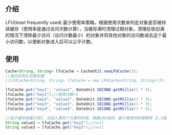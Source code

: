 ## 介绍
LFU(least frequently used) 最少使用率策略。根据使用次数来判定对象是否被持续缓存（使用率是通过访问次数计算），当缓存满时清理过期对象，清理后依旧满的情况下清除最少访问（访问计数最小）的对象并将其他对象的访问数减去这个最小访问数，以便新对象进入后可以公平计数。

## 使用
```java
Cache<String, String> lfuCache = CacheUtil.newLFUCache(3);
//通过实例化对象创建
//LFUCache<String, String> lfuCache = new LFUCache<String, String>(3);

lfuCache.put("key1", "value1", DateUnit.SECOND.getMillis() * 3);
lfuCache.get("key1");//使用次数+1
lfuCache.put("key2", "value2", DateUnit.SECOND.getMillis() * 3);
lfuCache.put("key3", "value3", DateUnit.SECOND.getMillis() * 3);
lfuCache.put("key4", "value4", DateUnit.SECOND.getMillis() * 3);

//由于缓存容量只有3，当加入第四个元素的时候，根据LRU规则，最少使用的将被移除（2,3被移除）
String value2 = lfuCache.get("key2");//null
String value3 = lfuCache.get("key3");//null
```

